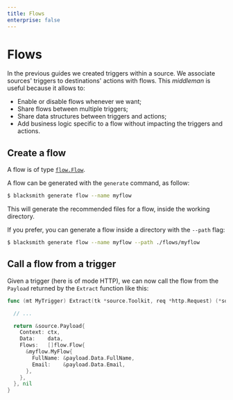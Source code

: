 ```yaml
---
title: Flows
enterprise: false
---
```


# Flows

In the previous guides we created triggers within a source. We associate sources'
triggers to destinations' actions with flows. This *middleman* is useful because
it allows to:
- Enable or disable flows whenever we want;
- Share flows between multiple triggers;
- Share data structures between triggers and actions;
- Add business logic specific to a flow without impacting the triggers and actions.

## Create a flow

A flow is of type
[`flow.Flow`](https://pkg.go.dev/github.com/nunchistudio/blacksmith/flow?tab=doc#Flow).

A flow can be generated with the `generate` command, as follow:
```bash
$ blacksmith generate flow --name myflow
```

This will generate the recommended files for a flow, inside the working
directory.

If you prefer, you can generate a flow inside a directory with the `--path` flag:
```bash
$ blacksmith generate flow --name myflow --path ./flows/myflow
```

## Call a flow from a trigger

Given a trigger (here is of mode HTTP), we can now call the flow from the `Payload`
returned by the `Extract` function like this:
```go
func (mt MyTrigger) Extract(tk *source.Toolkit, req *http.Request) (*source.Payload, error) {

  // ...

  return &source.Payload{
    Context: ctx,
    Data:    data,
    Flows:   []flow.Flow{
      &myflow.MyFlow{
        FullName: &payload.Data.FullName,
        Email:    &payload.Data.Email,
      },
    },
  }, nil
}
```
